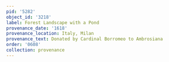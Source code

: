```yaml
---
pid: '5282'
object_id: '3218'
label: Forest Landscape with a Pond
provenance_date: '1618'
provenance_location: Italy, Milan
provenance_text: Donated by Cardinal Borromeo to Ambrosiana
order: '0608'
collection: provenance
---
```

